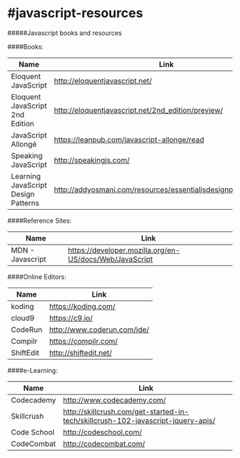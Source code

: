 #javascript-resources
====================
#####Javascript books and resources

####Books:

Name                              | Link
-------------                     | -------------
Eloquent JavaScript               | http://eloquentjavascript.net/
Eloquent JavaScript 2nd Edition   | http://eloquentjavascript.net/2nd_edition/preview/
JavaScript Allongé | https://leanpub.com/javascript-allonge/read
Speaking JavaScript | http://speakingjs.com/
Learning JavaScript Design Patterns | http://addyosmani.com/resources/essentialjsdesignpatterns/book/


####Reference Sites:

Name                              | Link
-------------                     | -------------
MDN - Javascript               | https://developer.mozilla.org/en-US/docs/Web/JavaScript

####Online Editors:

Name                              | Link
-------------                     | -------------
koding              | https://koding.com/
cloud9 | https://c9.io/
CodeRun | http://www.coderun.com/ide/
Compilr | https://compilr.com/
ShiftEdit | http://shiftedit.net/




####e-Learning:

Name                              | Link
-------------                     | -------------
Codecademy              | http://www.codecademy.com/
Skillcrush | http://skillcrush.com/get-started-in-tech/skillcrush-102-javascript-jquery-apis/
Code School | http://codeschool.com/
CodeCombat | http://codecombat.com/



